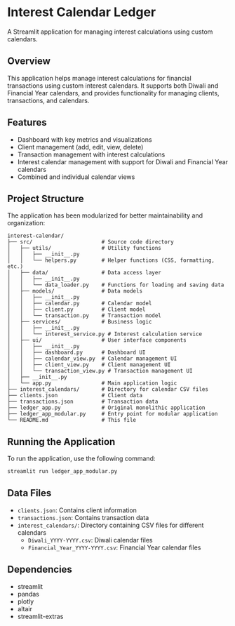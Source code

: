 # Interest Calendar Ledger

A Streamlit application for managing interest calculations using custom calendars.

## Overview

This application helps manage interest calculations for financial transactions using custom interest calendars. It supports both Diwali and Financial Year calendars, and provides functionality for managing clients, transactions, and calendars.

## Features

- Dashboard with key metrics and visualizations
- Client management (add, edit, view, delete)
- Transaction management with interest calculations
- Interest calendar management with support for Diwali and Financial Year calendars
- Combined and individual calendar views

## Project Structure

The application has been modularized for better maintainability and organization:

```
interest-calendar/
├── src/                      # Source code directory
│   ├── utils/                # Utility functions
│   │   ├── __init__.py
│   │   └── helpers.py        # Helper functions (CSS, formatting, etc.)
│   ├── data/                 # Data access layer
│   │   ├── __init__.py
│   │   └── data_loader.py    # Functions for loading and saving data
│   ├── models/               # Data models
│   │   ├── __init__.py
│   │   ├── calendar.py       # Calendar model
│   │   ├── client.py         # Client model
│   │   └── transaction.py    # Transaction model
│   ├── services/             # Business logic
│   │   ├── __init__.py
│   │   └── interest_service.py # Interest calculation service
│   ├── ui/                   # User interface components
│   │   ├── __init__.py
│   │   ├── dashboard.py      # Dashboard UI
│   │   ├── calendar_view.py  # Calendar management UI
│   │   ├── client_view.py    # Client management UI
│   │   └── transaction_view.py # Transaction management UI
│   ├── __init__.py
│   └── app.py                # Main application logic
├── interest_calendars/       # Directory for calendar CSV files
├── clients.json              # Client data
├── transactions.json         # Transaction data
├── ledger_app.py             # Original monolithic application
├── ledger_app_modular.py     # Entry point for modular application
└── README.md                 # This file
```

## Running the Application

To run the application, use the following command:

```bash
streamlit run ledger_app_modular.py
```

## Data Files

- `clients.json`: Contains client information
- `transactions.json`: Contains transaction data
- `interest_calendars/`: Directory containing CSV files for different calendars
  - `Diwali_YYYY-YYYY.csv`: Diwali calendar files
  - `Financial_Year_YYYY-YYYY.csv`: Financial Year calendar files

## Dependencies

- streamlit
- pandas
- plotly
- altair
- streamlit-extras 